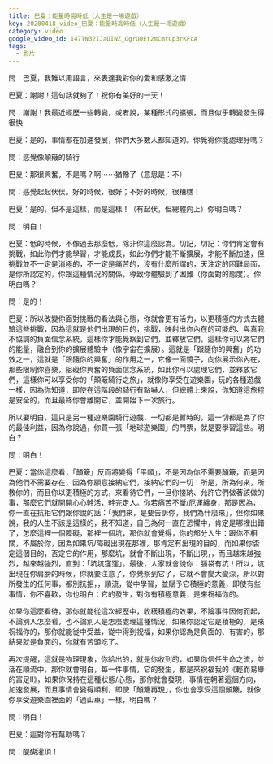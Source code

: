 ```yaml
---
title: 巴夏：能量時高時低（人生是一場遊戲）
key: 20200418_video_巴夏：能量時高時低（人生是一場遊戲）
category: video
google_video_id: 147TN32IJaDINZ_OgrO0Et2mCmtCp3rKFcA
tags:
  - 影片
---
```


問：巴夏，我難以用語言，來表達我對你的愛和感激之情

巴夏：謝謝！這句話就夠了！祝你有美好的一天！

問：謝謝！我最近經歷一些轉變，或者說，某種形式的擴張，而且似乎轉變發生得很快

巴夏：是的，事情都在加速發展，你們大多數人都知道的。你覺得你能處理好嗎？

問：感覺像顛簸的騎行

巴夏：那很興奮，不是嗎？啊⋯⋯猶豫了（意思是：不）

問：感覺起起伏伏。好的時候，很好；不好的時候，很糟糕！

巴夏：是的，但不是這樣，而是這樣！（有起伏，但總體向上）你明白嗎？

問：明白！

巴夏：低的時候，不像過去那麼低，除非你這麼認為。切記，切記：你們肯定會有挑戰，如此你們才能學習，才能成長，如此你們才能不斷擴展，才能不斷加速，但挑戰並不一定是消極的，不一定是痛苦的，沒有什麼所謂的，天注定的困難局面，是你所認定的，你跟這種情況的關係，導致你體驗到了困難（你面對的態度）。你明白嗎？

問：是的！

巴夏：所以改變你面對挑戰的看法與心態，你就會更有活力，以更積極的方式去體驗這些挑戰，因為這就是他們出現的目的，挑戰，映射出你內在的可能的、與真我不協調的負面信念系統，這樣你才能覺察到它們，並釋放它們，這樣你可以將它們的能量，融合到你的擴展體驗中（像宇宙在擴展）。這就是「跟隨你的興奮」的功效之一，這就是「跟隨你的興奮」的作用之一，它像一面鏡子，向你展示你內在，那些限制你喜樂，阻礙你興奮的負面信念系統，如此你可以處理它們，並釋放它們，這樣你可以享受你的「顛簸騎行之旅」，就像你享受在遊樂園，玩的各種遊戲一樣，因為你知道，即使在這階段的騎行有點嚇人，但總體上來說，你知道這旅程是安全的，而且最終你會離開它，並開始下一次旅行。

所以要明白，這只是另一種遊樂園騎行遊戲，一切都是暫時的，這一切都是為了你的最佳利益，因為你說過，你買一張「地球遊樂園」的門票，就是要學習這些。明白？

問：明白！

巴夏：當你這麼看，「顛簸」反而將變得「平順」，不是因為你不需要顛簸，而是因為他們不需要存在，因為你願意接納它們，接納它們的一切：所是，所為何來，所教你的，而且你以更積極的方式，來看待它們，一旦你接納、允許它們做著該做的事，那麼它們就開開心心幹活，幹完走人。你若痛苦不斷/厄運纏身，那是因為，你一直在抗拒它們跟你說的話：「我們來，是要告訴你，我們為什麼來」，但你如果說，我的人生不該是這樣的，我不知道，自己為何一直在恐懼中，肯定是哪裡出錯了，怎麼這裡一個障礙，那裡一個坑，那你就會覺得，你的部分人生：跟你不相關，不屬於你，因為如果坑/障礙出現在那裡，那肯定有出現的目的，而如果你否定這個目的，否定它的作用，那麼坑，就會不斷出現，不斷出現，，而且越來越強烈，越來越強烈，直到：「坑坑窪窪」。最後，人家就會說你：腦袋有坑！所以，坑出現在你肩膀的時候，你就要注意了，你覺察到它了，它就不會變大變深，所以對所發生的任何事，都別抗拒，，順流，從中學習，並賦予它積極的意義，即使有些事情，你不喜歡，你也明白：它的發生，對你有積極意義，是來祝福你的。

如果你這麼看待，那你就能從這次經歷中，收穫積極的效果，不論事件因何而起，不論別人怎麼看，也不論別人是怎麼處理這種情況，如果你認定它是積極的，是來祝福你的，那你就能從中受益，從中得到祝福，如果你認為是負面的、有害的，那結果就是負面的，你就有苦頭吃了。

再次提醒，這就是物理現象，你給出的，就是你收到的，如果你信任生命之流，並活在順流中，那你就會明白，每一件事情，它的發生，都是來祝福我的《輕而易舉的富足II》，如果你保持在這種狀態/心態，那你就會發現，事情在朝著這個方向，加速發展，而且事情會變得順利，即使「顛簸再現」，你也會享受這個顛簸，就像你享受遊樂園裡面的「過山車」一樣，明白嗎？

問：明白！

巴夏：這對你有幫助嗎？

問：醍醐灌頂！
